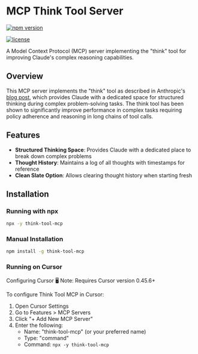 # MCP Think Tool Server

[![npm version](https://img.shields.io/npm/v/think-tool-mcp.svg)](https://www.npmjs.com/package/think-tool-mcp)

[![license](https://img.shields.io/npm/l/think-tool-mcp.svg)](https://www.npmjs.com/package/think-tool-mcp)

A Model Context Protocol (MCP) server implementing the "think" tool for improving Claude's complex reasoning capabilities.

## Overview

This MCP server implements the "think" tool as described in Anthropic's [blog post](https://www.anthropic.com/engineering/claude-think-tool), which provides Claude with a dedicated space for structured thinking during complex problem-solving tasks. The think tool has been shown to significantly improve performance in complex tasks requiring policy adherence and reasoning in long chains of tool calls.

## Features

- **Structured Thinking Space**: Provides Claude with a dedicated place to break down complex problems
- **Thought History**: Maintains a log of all thoughts with timestamps for reference
- **Clean Slate Option**: Allows clearing thought history when starting fresh

## Installation

### Running with npx

```bash
npx -y think-tool-mcp
```

### Manual Installation

```bash
npm install -g think-tool-mcp
```

### Running on Cursor

Configuring Cursor 🖥️
Note: Requires Cursor version 0.45.6+

To configure Think Tool MCP in Cursor:

1. Open Cursor Settings
2. Go to Features > MCP Servers
3. Click "+ Add New MCP Server"
4. Enter the following:
    - Name: "think-tool-mcp" (or your preferred name)
    - Type: "command"
    - Command: `npx -y think-tool-mcp`
